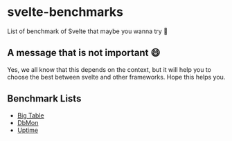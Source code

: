 # svelte-benchmarks
List of benchmark of Svelte that maybe you wanna try 🙌

## A message that is not important 😄
Yes, we all know that this depends on the context, but it will help you to choose the best between svelte and other frameworks. Hope this helps you.

## Benchmark Lists
- [Big Table](https://github.com/donnisnoni95/svelte-benchmarks/tree/master/big-table)
- [DbMon](https://github.com/donnisnoni95/svelte-benchmarks/tree/master/dbmon)
- [Uptime](https://github.com/donnisnoni95/svelte-benchmarks/tree/master/uptime)
